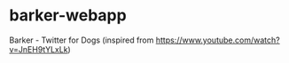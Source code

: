 # barker-webapp
Barker - Twitter for Dogs (inspired from https://www.youtube.com/watch?v=JnEH9tYLxLk)
